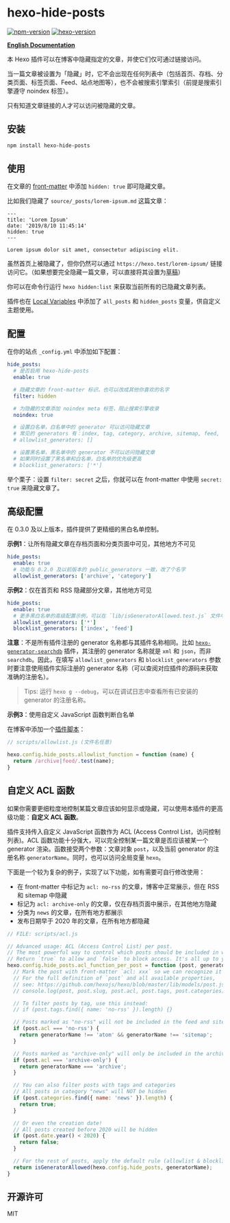 # hexo-hide-posts

[![npm-version](https://img.shields.io/npm/v/hexo-hide-posts.svg)](https://www.npmjs.com/package/hexo-hide-posts)
[![hexo-version](https://img.shields.io/badge/hexo-%3E=4.0.0-blue?logo=hexo)](https://hexo.io)

[**English Documentation**](https://github.com/printempw/hexo-hide-posts/blob/master/README.md)

本 Hexo 插件可以在博客中隐藏指定的文章，并使它们仅可通过链接访问。

当一篇文章被设置为「隐藏」时，它不会出现在任何列表中（包括首页、存档、分类页面、标签页面、Feed、站点地图等），也不会被搜索引擎索引（前提是搜索引擎遵守 noindex 标签）。

只有知道文章链接的人才可以访问被隐藏的文章。

## 安装

```bash
npm install hexo-hide-posts
```

## 使用

在文章的 [front-matter](https://hexo.io/docs/front-matter) 中添加 `hidden: true` 即可隐藏文章。

比如我们隐藏了 `source/_posts/lorem-ipsum.md` 这篇文章：

```text
---
title: 'Lorem Ipsum'
date: '2019/8/10 11:45:14'
hidden: true
---

Lorem ipsum dolor sit amet, consectetur adipiscing elit.
```

虽然首页上被隐藏了，但你仍然可以通过 `https://hexo.test/lorem-ipsum/` 链接访问它。（如果想要完全隐藏一篇文章，可以直接将其设置为[草稿](https://hexo.io/zh-cn/docs/writing.html#%E8%8D%89%E7%A8%BF)）

你可以在命令行运行 `hexo hidden:list` 来获取当前所有的已隐藏文章列表。

插件也在 [Local Variables](https://hexo.io/api/locals) 中添加了 `all_posts` 和 `hidden_posts` 变量，供自定义主题使用。

## 配置

在你的站点 `_config.yml` 中添加如下配置：

```yml
hide_posts:
  # 是否启用 hexo-hide-posts
  enable: true

  # 隐藏文章的 front-matter 标识，也可以改成其他你喜欢的名字
  filter: hidden

  # 为隐藏的文章添加 noindex meta 标签，阻止搜索引擎收录
  noindex: true

  # 设置白名单，白名单中的 generator 可以访问隐藏文章
  # 常见的 generators 有：index, tag, category, archive, sitemap, feed, etc.
  # allowlist_generators: []

  # 设置黑名单，黑名单中的 generator 不可以访问隐藏文章
  # 如果同时设置了黑名单和白名单，白名单的优先级更高
  # blocklist_generators: ['*']
```

举个栗子：设置 `filter: secret` 之后，你就可以在 front-matter 中使用 `secret: true` 来隐藏文章了。

## 高级配置

在 0.3.0 及以上版本，插件提供了更精细的黑白名单控制。

**示例1**：让所有隐藏文章在存档页面和分类页面中可见，其他地方不可见

```yml
hide_posts:
  enable: true
  # 功能与 0.2.0 及以前版本的 public_generators 一致，改了个名字
  allowlist_generators: ['archive', 'category']
```

**示例2**：仅在首页和 RSS 隐藏部分文章，其他地方可见

```yml
hide_posts:
  enable: true
  # 更多黑白名单的高级配置示例，可以在 `lib/isGeneratorAllowed.test.js` 文件中查看
  allowlist_generators: ['*']
  blocklist_generators: ['index', 'feed']
```

**注意**：不是所有插件注册的 generator 名称都与其插件名称相同。比如 [`hexo-generator-searchdb`](https://github.com/next-theme/hexo-generator-searchdb) 插件，其注册的 generator 名称就是 `xml` 和 `json`，而非 `searchdb`。因此，在填写 `allowlist_generators` 和 `blocklist_generators` 参数时要注意使用插件实际注册的 generator 名称（可以查阅对应插件的源码来获取准确的注册名）。

> Tips: 运行 `hexo g --debug`，可以在调试日志中查看所有已安装的 generator 的注册名称。

**示例3**：使用自定义 JavaScript 函数判断白名单

在博客中添加一个[插件脚本](https://hexo.io/docs/plugins)：

```js
// scripts/allowlist.js (文件名任意)

hexo.config.hide_posts.allowlist_function = function (name) {
  return /archive|feed/.test(name);
}
```

## 自定义 ACL 函数

如果你需要更细粒度地控制某篇文章应该如何显示或隐藏，可以使用本插件的更高级功能：**自定义 ACL 函数**。

插件支持传入自定义 JavaScript 函数作为 ACL (Access Control List，访问控制列表)。ACL 函数功能十分强大，可以完全控制某一篇文章是否应该被某一个 generator 渲染。函数接受两个参数：文章对象 `post`，以及当前 generator 的注册名称 `generatorName`。同时，也可以访问全局变量 `hexo`。

下面是一个较为复杂的例子，实现了以下功能，如有需要可自行修改使用：

- 在 front-matter 中标记为 `acl: no-rss` 的文章，博客中正常展示，但在 RSS 和 sitemap 中隐藏
- 标记为 `acl: archive-only` 的文章，仅在存档页面中展示，在其他地方隐藏
- 分类为 `news` 的文章，在所有地方都展示
- 发布日期早于 2020 年的文章，在所有地方都隐藏

```js
// FILE: scripts/acl.js

// Advanced usage: ACL (Access Control List) per post.
// The most powerful way to control which posts should be included in which generator.
// Return `true` to allow and `false` to block access. It's all up to you.
hexo.config.hide_posts.acl_function_per_post = function (post, generatorName) {
  // Mark the post with front-matter `acl: xxx` so we can recognize it here.
  // For the full definition of `post` and all available properties,
  // see: https://github.com/hexojs/hexo/blob/master/lib/models/post.js
  // console.log(post, post.slug, post.acl, post.tags, post.categories)

  // To filter posts by tag, use this instead:
  // if (post.tags.find({ name: 'no-rss' }).length) {}

  // Posts marked as "no-rss" will not be included in the feed and sitemap
  if (post.acl === 'no-rss') {
    return generatorName !== 'atom' && generatorName !== 'sitemap';
  }

  // Posts marked as "archive-only" will only be included in the archive
  if (post.acl === 'archive-only') {
    return generatorName === 'archive';
  }

  // You can also filter posts with tags and categories
  // All posts in category "news" will NOT be hidden
  if (post.categories.find({ name: 'news' }).length) {
    return true;
  }

  // Or even the creation date!
  // All posts created before 2020 will be hidden
  if (post.date.year() < 2020) {
    return false;
  }

  // For the rest of posts, apply the default rule (allowlist & blocklist)
  return isGeneratorAllowed(hexo.config.hide_posts, generatorName);
}
```

## 开源许可

MIT
